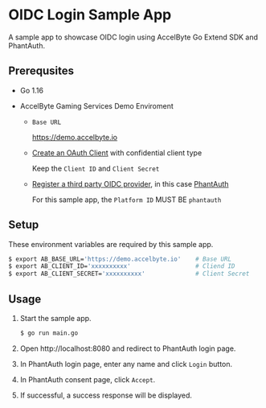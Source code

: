 # OIDC Login Sample App

A sample app to showcase OIDC login using AccelByte Go Extend SDK and PhantAuth.

## Prerequsites

* Go 1.16

* AccelByte Gaming Services Demo Enviroment

   * `Base URL`

     https://demo.accelbyte.io

   * [Create an OAuth Client](https://docs.accelbyte.io/guides/access/iam-client.html) with confidential client type

     Keep the `Client ID` and `Client Secret`

   * [Register a third party OIDC provider](https://docs.accelbyte.io/guides/access/3rd-party-platform-integration.html#openid-connect), in this case [PhantAuth](https://phantauth.net/)

     For this sample app, the `Platform ID` MUST BE `phantauth`

## Setup

These environment variables are required by this sample app.

```bash
$ export AB_BASE_URL='https://demo.accelbyte.io'    # Base URL
$ export AB_CLIENT_ID='xxxxxxxxxx'                  # Cliend ID
$ export AB_CLIENT_SECRET='xxxxxxxxxx'              # Client Secret
```

## Usage

1. Start the sample app.

    ```bash
    $ go run main.go
    ```

2. Open http://localhost:8080 and redirect to PhantAuth login page.

3. In PhantAuth login page, enter any name and click `Login` button.

4. In PhantAuth consent page, click `Accept`.

5. If successful, a success response will be displayed.

